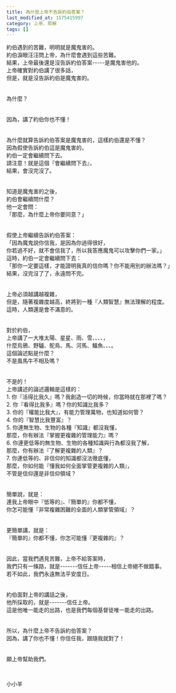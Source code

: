 ```yaml
---
title: 為什麼上帝不告訴約伯答案？
last_modified_at: 1575415997
category: 上帝、耶穌
tags: []
---
```


<div>約伯遇到的苦難，明明就是魔鬼害的。</div>

<div>約伯淚眼汪汪問上帝，為什麼會遇到這些苦難。</div>

<div>結果，上帝最後還是沒告訴約伯答案-----是魔鬼害他的。</div>

<div>上帝確實對約伯講了很多話，</div>

<div>但是，就是沒告訴約伯是魔鬼害的。</div>

<div>&nbsp;</div>

<div>&nbsp;</div>

<div>為什麼？</div>

<div>&nbsp;</div>

<div>&nbsp;</div>

<div>因為，講了約伯你也不懂！</div>

<div>&nbsp;</div>

<div>&nbsp;</div>

<div>為什麼就算告訴約伯答案是魔鬼害的，這樣約伯還是不懂？</div>

<div>因為假使告訴約伯這是魔鬼害的，</div>

<div>約伯一定會繼續問下去。</div>

<div>請注意！就是這個『會繼續問下去』，</div>

<div>結果，會沒完沒了。</div>

<div>&nbsp;</div>

<div>&nbsp;</div>

<div>知道是魔鬼害的之後，</div>

<div>約伯會繼續問什麼？</div>

<div>他一定會問：</div>

<div>「那麼，為什麼上帝你要同意？」</div>

<div>&nbsp;</div>

<div>&nbsp;</div>

<div>假使上帝繼續告訴約伯答案：</div>

<div>「因為魔鬼說你信我，是因為你過得很好，</div>

<div>你若過不好，就不會信我了，所以我答應魔鬼可以攻擊你們一家。」</div>

<div>這時，約伯一定會繼續問下去：</div>

<div>「那你一定要這樣，才能證明我真的信你嗎？你不能用別的辦法嗎？」</div>

<div>結果，沒完沒了了，永遠問不完。</div>

<div>&nbsp;</div>

<div>&nbsp;</div>

<div>上帝必須越講越複雜，</div>

<div>但是，隨著複雜度越高，終將到一種『人類智慧』無法理解的程度。</div>

<div>這時，人類還是會不滿意的。</div>

<div>&nbsp;</div>

<div>&nbsp;</div>

<div>對於約伯，</div>

<div>上帝講了一大堆太陽、星星、雨、雪、、、、，</div>

<div>什麼烏鴉、野驢、鴕鳥、馬、河馬、鱷魚、、、。</div>

<div>這個論述點是什麼？</div>

<div>不是風馬牛不相及嗎？</div>

<div>&nbsp;</div>

<div>&nbsp;</div>

<div>不是的！</div>

<div>上帝講述的論述邏輯是這樣的：</div>

<div>1.<span style="white-space:pre"> </span>你『活得比我久』嗎？我創造一切的時候，你當時就在那裡了嗎？</div>

<div>2.<span style="white-space:pre"> </span>你『看得比我多』嗎？你的知識比我多？</div>

<div>3.<span style="white-space:pre"> </span>你的『權能比我大』，有能力管理萬物，也知道如何管？</div>

<div>4.<span style="white-space:pre"> </span>你的『智慧比我豐富』？</div>

<div>5.<span style="white-space:pre"> </span>你連無生物、生物的各種『知識』都沒我懂，</div>

<div>那麼，你有辦法『掌握更複雜的管理能力』嗎？</div>

<div>6.<span style="white-space:pre"> </span>你連更低等的無生物、生物的各種知識與行為都沒我了解，</div>

<div>那麼，你有辦法『了解更複雜的人類』？</div>

<div>7.<span style="white-space:pre"> </span>你連低等的、非信仰的知識都沒法徹底懂，</div>

<div>那麼，你如何能『懂我如何全面掌管更複雜的人類』，</div>

<div>不管是信仰還是非信仰領域？</div>

<div>&nbsp;</div>

<div>&nbsp;</div>

<div>簡單說，就是：</div>

<div>連我上帝眼中『低等的』、『簡單的』你都不懂，</div>

<div>你怎可能懂『非常複雜困難的全面的人類掌管領域』？</div>

<div>&nbsp;</div>

<div>&nbsp;</div>

<div>更簡單講，就是：</div>

<div>『簡單的』你都不懂，你怎可能懂『更複雜的』？</div>

<div>&nbsp;</div>

<div>&nbsp;</div>

<div>因此，當我們遇見苦難，上帝不給答案時，</div>

<div>我們只有一條路，就是-------信任上帝-----相信上帝絕不做錯事。</div>

<div>若不如此，我們永遠無法平安度日。</div>

<div>&nbsp;</div>

<div>&nbsp;</div>

<div>約伯面對上帝的講話之後，</div>

<div>他所採取的，就是-------信任上帝。</div>

<div>這是他唯一能走的出路，也是我們每個基督徒唯一能走的出路。</div>

<div>&nbsp;</div>

<div>&nbsp;</div>

<div>所以，為什麼上帝不告訴約伯答案？</div>

<div>因為，講了你也不懂！你信任我，跟隨我就對了！</div>

<div>&nbsp;</div>

<div>&nbsp;</div>

<div>願上帝幫助我們。</div>

<p>&nbsp;</p>

<p>小小羊</p>

